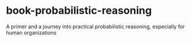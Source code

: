 # book-probabilistic-reasoning
A primer and a journey into practical probabilistic reasoning, especially for human organizations
